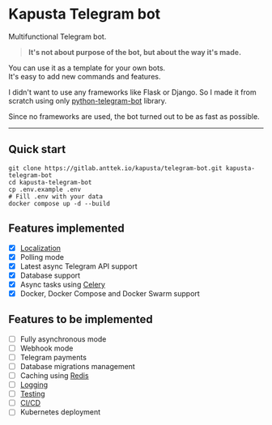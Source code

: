 # Kapusta Telegram bot

Multifunctional Telegram bot.  

> **It's not about purpose of the bot, but about the way it's made.**

You can use it as a template for your own bots.  
It's easy to add new commands and features.

I didn't want to use any frameworks like Flask or Django.
So I made it from scratch using only [python-telegram-bot](https://python-telegram-bot.org/) library.

Since no frameworks are used, the bot turned out to be as fast as possible.

---

## Quick start

```shell
git clone https://gitlab.anttek.io/kapusta/telegram-bot.git kapusta-telegram-bot
cd kapusta-telegram-bot
cp .env.example .env
# Fill .env with your data
docker compose up -d --build
```

## Features implemented

- [x] [Localization](docs/localization.md)
- [x] Polling mode
- [x] Latest async Telegram API support
- [x] Database support
- [x] Async tasks using [Celery](https://docs.celeryproject.org/en/stable/)
- [x] Docker, Docker Compose and Docker Swarm support

## Features to be implemented

- [ ] Fully asynchronous mode
- [ ] Webhook mode
- [ ] Telegram payments
- [ ] Database migrations management
- [ ] Caching using [Redis](https://redis.io/)
- [ ] [Logging](https://docs.python.org/3/library/logging.html)
- [ ] [Testing](https://docs.python.org/3/library/unittest.html)
- [ ] [CI/CD](https://en.wikipedia.org/wiki/CI/CD)
- [ ] Kubernetes deployment
